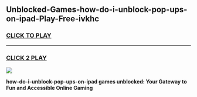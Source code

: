 
## Unblocked-Games-how-do-i-unblock-pop-ups-on-ipad-Play-Free-ivkhc
<h3>
<a href="https://premium76.site?title=how-do-i-unblock-pop-ups-on-ipad&ref=21A">CLICK TO PLAY</a></h3>
<hr>

<h3>
<a href="https://premium76.site?title=how-do-i-unblock-pop-ups-on-ipad&ref=21A">CLICK 2 PLAY</a>
  
</h3>

<a href="https://premium76.site?title=how-do-i-unblock-pop-ups-on-ipad&ref=21A"><img src="https://clearcache.store/games.png"></a>


**how-do-i-unblock-pop-ups-on-ipad games unblocked: Your Gateway to Fun and Accessible Online Gaming**
